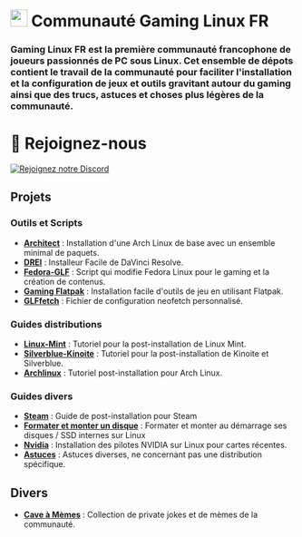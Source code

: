 # <img src="https://avatars.githubusercontent.com/u/155925679?s=400&u=a2d19ee8d2b4d67b48729c39e7562e7555c85295&v=4" width="30" height="30"> Communauté Gaming Linux FR

### Gaming Linux FR est la première communauté francophone de joueurs passionnés de PC sous Linux. Cet ensemble de dépots contient le travail de la communauté pour faciliter l'installation et la configuration de jeux et outils gravitant autour du gaming ainsi que des trucs, astuces et choses plus légères de la communauté.

# 🔗 Rejoignez-nous

[![Rejoignez notre Discord](https://img.shields.io/badge/Discord-Rejoignez%20notre%20serveur-blue?style=for-the-badge&logo=discord)](https://discord.gg/WCAKxxRA3t)

## Projets

### Outils et Scripts

- **[Architect](https://github.com/Gaming-Linux-FR/Architect)** : Installation d'une Arch Linux de base avec un ensemble minimal de paquets.
- **[DREI](https://github.com/Gaming-Linux-FR/drei)** : Installeur Facile de DaVinci Resolve.
- **[Fedora-GLF](https://github.com/Gaming-Linux-FR/Fedora-GLF)** : Script qui modifie Fedora Linux pour le gaming et la création de contenus.
- **[Gaming Flatpak](https://github.com/Gaming-Linux-FR/Gaming-Flatpak)** : Installation facile d'outils de jeu en utilisant Flatpak.
- **[GLFfetch](https://github.com/Gaming-Linux-FR/GLFfetch)** : Fichier de configuration neofetch personnalisé.

### Guides distributions
- **[Linux-Mint](https://github.com/Gaming-Linux-FR/guide-mint)** : Tutoriel pour la post-installation de Linux Mint.
- **[Silverblue-Kinoite](https://github.com/Gaming-Linux-FR/post-install-silverblue-kinoite)** : Tutoriel pour la post-installation de Kinoite et Silverblue.
- **[Archlinux](https://github.com/Gaming-Linux-FR/tuto-archlinux-fr)** : Tutoriel post-installation pour Arch Linux.

### Guides divers

- **[Steam](https://github.com/Gaming-Linux-FR/steam-post-install)** : Guide de post-installation pour Steam
- **[Formater et monter un disque](https://github.com/Gaming-Linux-FR/guide-formater-monter/tree/main)** : Formater et monter au démarrage ses disques / SSD internes sur Linux
- **[Nvidia](https://github.com/Gaming-Linux-FR/guide-nvidia)** : Installation des pilotes NVIDIA sur Linux pour cartes récentes.
- **[Astuces](https://github.com/Gaming-Linux-FR/glf-astuces)** : Astuces diverses, ne concernant pas une distribution spécifique.

## Divers

- **[Cave à Mèmes](https://github.com/Gaming-Linux-FR/meme-vault)** : Collection de private jokes et de mèmes de la communauté.
